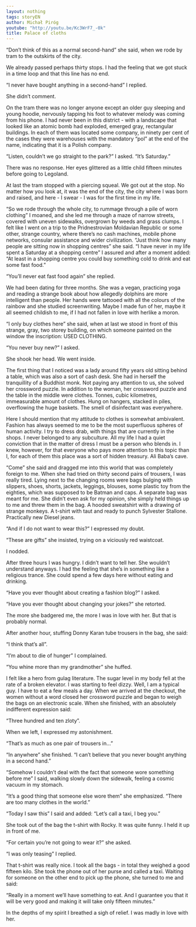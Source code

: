 ```yaml
---
layout: nothing
tags: storyEN
author: Michał Piróg
youtube: "http://youtu.be/Kc3WrF7_-0k"
title: Palace of cloths
---
```

“Don’t think of this as a normal second-hand” she said, when we rode by tram to the outskirts of the city.

We already passed perhaps thirty stops. I had the feeling that we got stuck in a time loop and that this line has no end.

“I never have bought anything in a second-hand” I replied.

She didn’t comment.

On the tram there was no longer anyone except an older guy sleeping and young hoodie, nervously tapping his foot to whatever melody was coming from his phone. I had never been in this district - with a landscape that looked like an atomic bomb had exploded, emerged gray, rectangular buildings. In each of them was located some company, in ninety per cent of the cases they were warehouses with the mandatory “pol” at the end of the name, indicating that it is a Polish company.

“Listen, couldn’t we go straight to the park?” I asked. “It’s Saturday.”

There was no response. Her eyes glittered as a little child fifteen minutes before going to Legoland.

At last the tram stopped with a piercing squeal. We got out at the stop. No matter how you look at, it was the end of the city, the city where I was born and raised, and here - I swear - I was for the first time in my life.

“So we rode through the whole city, to rummage through a pile of worn clothing” I moaned, and she led me through a maze of narrow streets, covered with uneven sidewalks, overgrown by weeds and grass clumps. I felt like I went on a trip to the Pridnestrovian Moldavian Republic or some other, strange country, where there’s no cash machines, mobile phone networks, consular assistance and wider civilization.
“Just think how many people are sitting now in shopping centres” she said.
“I have never in my life spent a Saturday at a shopping centre” I assured and after a moment added: “At least in a shopping centre you could buy something cold to drink and eat some fast food.”

“You’ll never eat fast food again” she replied.

We had been dating for three months. She was a vegan, practicing yoga and reading a strange book about how allegedly dolphins are more intelligent than people. Her hands were tattooed with all the colours of the rainbow and she studied screenwriting. Maybe I made fun of her, maybe it all seemed childish to me, if I had not fallen in love with her ​​like a moron.

“I only buy clothes here” she said, when at last we stood in front of this strange, gray, two storey building, on which someone painted on the window the inscription: USED ​​CLOTHING.

“You never buy new?” I asked.

She shook her head. We went inside.

The first thing that I noticed was a lady around fifty years old sitting behind a table, which was also a sort of cash desk. She had in herself the tranquillity of a Buddhist monk. Not paying any attention to us, she solved her crossword puzzle. In addition to the woman, her crossword puzzle and the table in the middle were clothes. Tonnes, cubic kilometres, immeasurable amount of clothes. Hung on hangers, stacked in piles, overflowing the huge baskets. The smell of disinfectant was everywhere.

Here I should mention that my attitude to clothes is somewhat ambivalent. Fashion has always seemed to me to be the most superfluous spheres of human activity. I try to dress drab, with things that are currently in the shops. I never belonged to any subculture. All my life I had a quiet conviction that in the matter of dress I must be a person who blends in. I knew, however, for that everyone who pays more attention to this topic than I, for each of them this place was a sort of hidden treasury. Ali Baba’s cave.

“Come” she said and dragged me into this world that was completely foreign to me.
When she had tried on thirty second pairs of trousers, I was really tired. Lying next to the changing rooms were bags bulging with slippers, shoes, shorts, jackets, leggings, blouses, some plastic toy from the eighties, which was supposed to be Batman and caps. A separate bag was meant for me. She didn’t even ask for my opinion, she simply held things up to me and threw them in the bag. A hooded sweatshirt with a drawing of strange monkeys. A t-shirt with taut and ready to punch Sylvester Stallone. Practically new Diesel jeans.

“And if I do not want to wear this?” I expressed my doubt.

“These are gifts” she insisted, trying on a viciously red waistcoat.

I nodded.

After three hours I was hungry. I didn’t want to tell her. She wouldn’t understand anyways. I had the feeling that she’s in something like a religious trance. She could spend a few days here without eating and drinking.

“Have you ever thought about creating a fashion blog?” I asked.

“Have you ever thought about changing your jokes?” she retorted.

The more she badgered me, the more I was in love with her. But that is probably normal.

After another hour, stuffing Donny Karan tube trousers in the bag, she said:

“I think that’s all”.

“I’m about to die of hunger” I complained.

“You whine more than my grandmother” she huffed.

I felt like a hero from gulag literature. The sugar level in my body fell at the rate of a broken elevator. I was starting to feel dizzy. Well, I am a typical guy. I have to eat a few meals a day. When we arrived at the checkout, the women without a word closed her crossword puzzle and began to weigh the bags on an electronic scale. When she finished, with an absolutely indifferent expression said:

“Three hundred and ten zloty”.

When we left, I expressed my astonishment.

“That’s as much as one pair of trousers in...”

“In anywhere” she finished. “I can’t believe that you never bought anything in a second hand.”

“Somehow I couldn’t deal with the fact that someone wore something before me” I said, walking slowly down the sidewalk, feeling a cosmic vacuum in my stomach.

“It’s a good thing that someone else wore them” she emphasized. “There are too many clothes in the world.”

“Today I saw this” I said and added: “Let’s call a taxi, I beg you.”

She took out of the bag the t-shirt with Rocky. It was quite funny. I held it up in front of me.

“For certain you’re not going to wear it?” she asked.

“I was only teasing” I replied.

That t-shirt was really nice. I took all the bags - in total they weighed a good fifteen kilo. She took the phone out of her purse and called a taxi. Waiting for someone on the other end to pick up the phone, she turned to me and said:

“Really in a moment we’ll have something to eat. And I guarantee you that it will be very good and making it will take only fifteen minutes.”

In the depths of my spirit I breathed a sigh of relief. I was madly in love with her.

